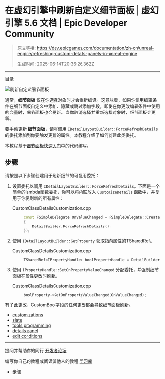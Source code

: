 # 在虚幻引擎中刷新自定义细节面板 | 虚幻引擎 5.6 文档 | Epic Developer Community

> 原文链接: https://dev.epicgames.com/documentation/zh-cn/unreal-engine/refreshing-custom-details-panels-in-unreal-engine
> 
> 生成时间: 2025-06-14T20:36:26.362Z

---

目录

![刷新自定义细节面板](https://dev.epicgames.com/community/api/documentation/image/a45832f9-ca4d-4da0-a254-952a5f7c0476?resizing_type=fill&width=1920&height=335)

通常，**细节面板** 仅在你选择对象时才会重新编译。这意味着，如果你使用编辑条件在细节面板自定义中添加、隐藏或跳过添加字段，即使在你更改编辑条件中使用的变量时，细节面板也会更新。当你取消选择并重新选择对象时，细节面板会更新。

要手动更新 **细节面板**，请将调用 `IDetailLayoutBuilder::ForceRefreshDetails` 的委托添加到你要触发更新的属性。本教程介绍了如何创建此类委托。

本教程基于[细节面板快速入门](/documentation/zh-cn/unreal-engine/details-panel-quickstart-guide-for-unreal-engine)中的代码编写。

## 步骤

请按照以下步骤创建用于刷新细节的可复用委托：

1.  设置委托以调用 `IDetailLayoutBuilder::ForceRefreshDetails`。下面是一个简单的lambda函数委托，你可以将内联放入 `CustomizeDetails` 函数中，并复用于你要刷新的所有属性：
    
    CustomClassDetailsCustomization.cpp
    
    ```cpp
         const FSimpleDelegate OnValueChanged = FSimpleDelegate::CreateLambda([&DetailBuilder]()
         {
             DetailBuilder.ForceRefreshDetails();
         });
    ```
    
2.  使用 `IDetailLayoutBuilder::GetProperty` 获取指向属性的TSharedRef。
    
    CustomClassDetailsCustomization.cpp
    
    ```cpp
         TSharedRef<IPropertyHandle> boolPropertyHandle = DetailBuilder.GetProperty(GET_MEMBER_NAME_CHECKED(ACustomActor, CustomBool));
    ```
    
3.  使用 `IPropertyHandle::SetOnPropertyValueChanged` 分配委托，并强制细节面板在属性更改时刷新。
    
    CustomClassDetailsCustomization.cpp
    
    ```cpp
         boolProperty->SetOnPropertyValueChanged(OnValueChanged);
    ```
    

有了此更改，CustomBool字段的任何更改都会导致细节面板刷新。

-   [customizations](https://dev.epicgames.com/community/search?query=customizations)
-   [slate](https://dev.epicgames.com/community/search?query=slate)
-   [tools programming](https://dev.epicgames.com/community/search?query=tools%20programming)
-   [details panel](https://dev.epicgames.com/community/search?query=details%20panel)
-   [edit conditions](https://dev.epicgames.com/community/search?query=edit%20conditions)

* * *

提问并帮助你的同行 [开发者论坛](https://forums.unrealengine.com/categories?tag=unreal-engine)

编写你自己的教程或阅读其他人的教程 [学习库](https://dev.epicgames.com/community/unreal-engine/learning)

-   [步骤](/documentation/zh-cn/unreal-engine/refreshing-custom-details-panels-in-unreal-engine#%E6%AD%A5%E9%AA%A4)